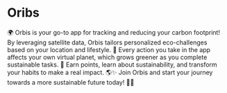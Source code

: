 # Oribs
🌍 Orbis is your go-to app for tracking and reducing your carbon footprint! By leveraging satellite data, Orbis tailors personalized eco-challenges based on your location and lifestyle. 🌿 Every action you take in the app affects your own virtual planet, which grows greener as you complete sustainable tasks. 🌱 Earn points, learn about sustainability, and transform your habits to make a real impact. 🌎✨ Join Orbis and start your journey towards a more sustainable future today! 💚🌟
